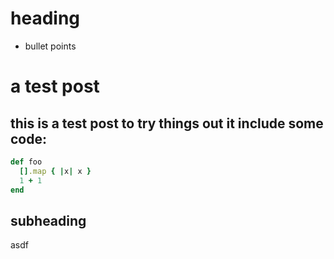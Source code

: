 heading
=======
- bullet points

# a test post

this is a test post
to try things out
it include some code:
---

```ruby
def foo
  [].map { |x| x }
  1 + 1
end
```

subheading
----------

asdf
